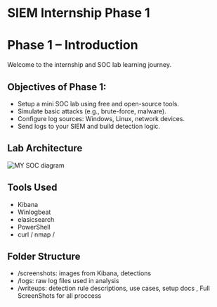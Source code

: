 ﻿# SIEM Internship Phase 1
 # Phase 1 – Introduction

Welcome to the internship and SOC lab learning journey.

## Objectives of Phase 1:
- Setup a mini SOC lab using free and open-source tools.
- Simulate basic attacks (e.g., brute-force, malware).
- Configure log sources: Windows, Linux, network devices.
- Send logs to your SIEM and build detection logic.

## Lab Architecture
![MY SOC diagram](https://github.com/user-attachments/assets/b811d43b-b48e-4dc5-aa98-a4efcaf5b084)

## Tools Used
- Kibana
- Winlogbeat
- elasicsearch
- PowerShell
- curl / nmap / 

## Folder Structure
- /screenshots: images from Kibana, detections
- /logs: raw log files used in analysis
- /writeups: detection rule descriptions, use cases, setup docs , Full ScreenShots for all proccess

